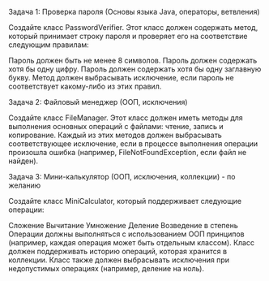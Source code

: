 Задача 1: Проверка пароля (Основы языка Java, операторы, ветвления)

Создайте класс PasswordVerifier. Этот класс должен содержать метод, который принимает строку пароля и проверяет его на соответствие следующим правилам:

Пароль должен быть не менее 8 символов.
Пароль должен содержать хотя бы одну цифру.
Пароль должен содержать хотя бы одну заглавную букву.
Метод должен выбрасывать исключение, если пароль не соответствует какому-либо из этих правил.

Задача 2: Файловый менеджер (ООП, исключения)

Создайте класс FileManager. Этот класс должен иметь методы для выполнения основных операций с файлами: чтение, запись и копирование. Каждый из этих методов должен выбрасывать соответствующее исключение, если в процессе выполнения операции произошла ошибка (например, FileNotFoundException, если файл не найден).

Задача 3: Мини-калькулятор (ООП, исключения, коллекции) - по желанию

Создайте класс MiniCalculator, который поддерживает следующие операции:

Сложение
Вычитание
Умножение
Деление
Возведение в степень
Операции должны выполняться с использованием ООП принципов (например, каждая операция может быть отдельным классом). Класс должен поддерживать историю операций, которая хранится в коллекции. Класс также должен выбрасывать исключения при недопустимых операциях (например, деление на ноль).

